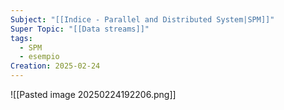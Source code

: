 ```yaml
---
Subject: "[[Indice - Parallel and Distributed System|SPM]]"
Super Topic: "[[Data streams]]"
tags:
  - SPM
  - esempio
Creation: 2025-02-24
---
```

![[Pasted image 20250224192206.png]]